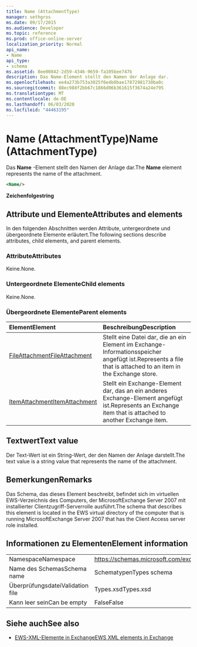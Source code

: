```yaml
---
title: Name (AttachmentType)
manager: sethgros
ms.date: 09/17/2015
ms.audience: Developer
ms.topic: reference
ms.prod: office-online-server
localization_priority: Normal
api_name:
- Name
api_type:
- schema
ms.assetid: 8ee00842-2d59-4346-9659-fa105bee747b
description: Das Name-Element stellt den Namen der Anlage dar.
ms.openlocfilehash: ee4a273b753a3025f6e4b0bae17872981730ba0c
ms.sourcegitcommit: 88ec988f2bb67c1866d06b361615f3674a24e795
ms.translationtype: MT
ms.contentlocale: de-DE
ms.lasthandoff: 06/03/2020
ms.locfileid: "44463195"
---
```

# <a name="name-attachmenttype"></a><span data-ttu-id="5d624-103">Name (AttachmentType)</span><span class="sxs-lookup"><span data-stu-id="5d624-103">Name (AttachmentType)</span></span>

<span data-ttu-id="5d624-104">Das **Name** -Element stellt den Namen der Anlage dar.</span><span class="sxs-lookup"><span data-stu-id="5d624-104">The **Name** element represents the name of the attachment.</span></span> 
  
```xml
<Name/>
```

<span data-ttu-id="5d624-105">**Zeichenfolge**</span><span class="sxs-lookup"><span data-stu-id="5d624-105">**string**</span></span>

## <a name="attributes-and-elements"></a><span data-ttu-id="5d624-106">Attribute und Elemente</span><span class="sxs-lookup"><span data-stu-id="5d624-106">Attributes and elements</span></span>

<span data-ttu-id="5d624-107">In den folgenden Abschnitten werden Attribute, untergeordnete und übergeordnete Elemente erläutert.</span><span class="sxs-lookup"><span data-stu-id="5d624-107">The following sections describe attributes, child elements, and parent elements.</span></span>
  
### <a name="attributes"></a><span data-ttu-id="5d624-108">Attribute</span><span class="sxs-lookup"><span data-stu-id="5d624-108">Attributes</span></span>

<span data-ttu-id="5d624-109">Keine.</span><span class="sxs-lookup"><span data-stu-id="5d624-109">None.</span></span>
  
### <a name="child-elements"></a><span data-ttu-id="5d624-110">Untergeordnete Elemente</span><span class="sxs-lookup"><span data-stu-id="5d624-110">Child elements</span></span>

<span data-ttu-id="5d624-111">Keine.</span><span class="sxs-lookup"><span data-stu-id="5d624-111">None.</span></span>
  
### <a name="parent-elements"></a><span data-ttu-id="5d624-112">Übergeordnete Elemente</span><span class="sxs-lookup"><span data-stu-id="5d624-112">Parent elements</span></span>

|<span data-ttu-id="5d624-113">**Element**</span><span class="sxs-lookup"><span data-stu-id="5d624-113">**Element**</span></span>|<span data-ttu-id="5d624-114">**Beschreibung**</span><span class="sxs-lookup"><span data-stu-id="5d624-114">**Description**</span></span>|
|:-----|:-----|
|[<span data-ttu-id="5d624-115">FileAttachment</span><span class="sxs-lookup"><span data-stu-id="5d624-115">FileAttachment</span></span>](fileattachment.md) <br/> |<span data-ttu-id="5d624-116">Stellt eine Datei dar, die an ein Element im Exchange-Informationsspeicher angefügt ist.</span><span class="sxs-lookup"><span data-stu-id="5d624-116">Represents a file that is attached to an item in the Exchange store.</span></span>  <br/> |
|[<span data-ttu-id="5d624-117">ItemAttachment</span><span class="sxs-lookup"><span data-stu-id="5d624-117">ItemAttachment</span></span>](itemattachment.md) <br/> |<span data-ttu-id="5d624-118">Stellt ein Exchange-Element dar, das an ein anderes Exchange-Element angefügt ist.</span><span class="sxs-lookup"><span data-stu-id="5d624-118">Represents an Exchange item that is attached to another Exchange item.</span></span>  <br/> |
   
## <a name="text-value"></a><span data-ttu-id="5d624-119">Textwert</span><span class="sxs-lookup"><span data-stu-id="5d624-119">Text value</span></span>

<span data-ttu-id="5d624-120">Der Text-Wert ist ein String-Wert, der den Namen der Anlage darstellt.</span><span class="sxs-lookup"><span data-stu-id="5d624-120">The text value is a string value that represents the name of the attachment.</span></span>
  
## <a name="remarks"></a><span data-ttu-id="5d624-121">Bemerkungen</span><span class="sxs-lookup"><span data-stu-id="5d624-121">Remarks</span></span>

<span data-ttu-id="5d624-122">Das Schema, das dieses Element beschreibt, befindet sich im virtuellen EWS-Verzeichnis des Computers, der MicrosoftExchange Server 2007 mit installierter Clientzugriff-Serverrolle ausführt.</span><span class="sxs-lookup"><span data-stu-id="5d624-122">The schema that describes this element is located in the EWS virtual directory of the computer that is running MicrosoftExchange Server 2007 that has the Client Access server role installed.</span></span>
  
## <a name="element-information"></a><span data-ttu-id="5d624-123">Informationen zu Elementen</span><span class="sxs-lookup"><span data-stu-id="5d624-123">Element information</span></span>

|||
|:-----|:-----|
|<span data-ttu-id="5d624-124">Namespace</span><span class="sxs-lookup"><span data-stu-id="5d624-124">Namespace</span></span>  <br/> |https://schemas.microsoft.com/exchange/services/2006/types  <br/> |
|<span data-ttu-id="5d624-125">Name des Schemas</span><span class="sxs-lookup"><span data-stu-id="5d624-125">Schema name</span></span>  <br/> |<span data-ttu-id="5d624-126">Schematypen</span><span class="sxs-lookup"><span data-stu-id="5d624-126">Types schema</span></span>  <br/> |
|<span data-ttu-id="5d624-127">Überprüfungsdatei</span><span class="sxs-lookup"><span data-stu-id="5d624-127">Validation file</span></span>  <br/> |<span data-ttu-id="5d624-128">Types.xsd</span><span class="sxs-lookup"><span data-stu-id="5d624-128">Types.xsd</span></span>  <br/> |
|<span data-ttu-id="5d624-129">Kann leer sein</span><span class="sxs-lookup"><span data-stu-id="5d624-129">Can be empty</span></span>  <br/> |<span data-ttu-id="5d624-130">False</span><span class="sxs-lookup"><span data-stu-id="5d624-130">False</span></span>  <br/> |
   
## <a name="see-also"></a><span data-ttu-id="5d624-131">Siehe auch</span><span class="sxs-lookup"><span data-stu-id="5d624-131">See also</span></span>

- [<span data-ttu-id="5d624-132">EWS-XML-Elemente in Exchange</span><span class="sxs-lookup"><span data-stu-id="5d624-132">EWS XML elements in Exchange</span></span>](ews-xml-elements-in-exchange.md)

